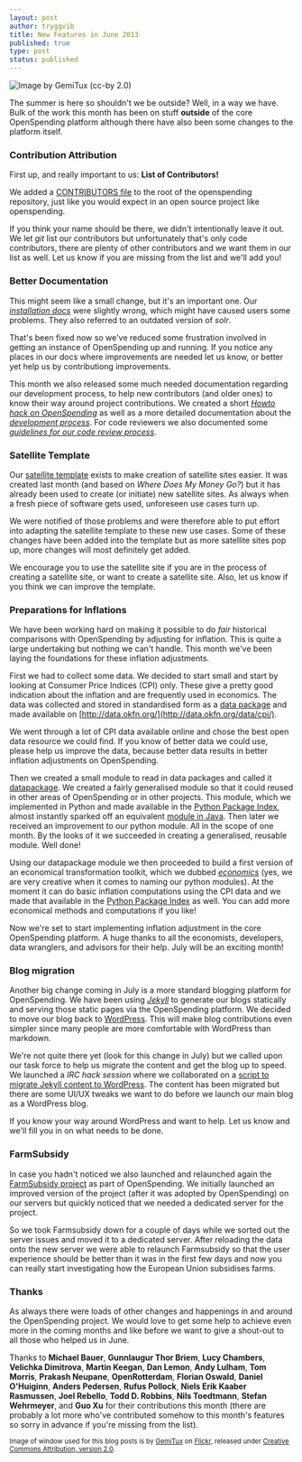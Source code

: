 ```yaml
---
layout: post
author: tryggvib
title: New Features in June 2013
published: true
type: post
status: published
---
```


![Image by GemiTux (cc-by 2.0)](http://farm1.staticflickr.com/76/196956563_150aee58c0_z.jpg "Outside of OpenSpending!")

The summer is here so shouldn't we be outside? Well, in a way we have. Bulk of the work this month has been on stuff **outside** of the core OpenSpending platform although there have also been some changes to the platform itself.

### Contribution Attribution

First up, and really important to us: **List of Contributors!**

We added a [CONTRIBUTORS file](https://raw.github.com/openspending/openspending/master/CONTRIBUTORS) to the root of the openspending repository, just like you would expect in an open source project like openspending.

If you think your name should be there, we didn't intentionally leave it out. We let *git* list our contributors but unfortunately that's only code contributors, there are plenty of other contributors and we want them in our list as well. Let us know if you are missing from the list and we'll add you!

### Better Documentation

This might seem like a small change, but it's an important one. Our *[installation docs](http://docs.openspending.org/en/latest/install.html)* were slightly wrong, which might have caused users some problems. They also referred to an outdated version of *solr*.

That's been fixed now so we've reduced some frustration involved in getting an instance of OpenSpending up and running. If you notice any places in our docs where improvements are needed let us know, or better yet help us by contributiong improvements.

This month we also released some much needed documentation regarding our development process, to help new contributors (and older ones) to know their way around project contributions. We created a short *[Howto hack on OpenSpending](http://openspending.org/help/hacking.html)* as well as a more detailed documentation about the *[development process](http://openspending.org/help/development-process.html)*. For code reviewers we also documented some *[guidelines for our code review process](http://openspending.org/help/code-review.html)*.

### Satellite Template

Our [satellite template](http://github.com/openspending/satellite-template/) exists to make creation of satellite sites easier. It was created last month (and based on *Where Does My Money Go?*) but it has already been used to create (or initiate) new satellite sites. As always when a fresh piece of software gets used, unforeseen use cases turn up.

We were notified of those problems and were therefore able to put effort into adapting the satellite template to these new use cases. Some of these changes have been added into the template but as more satellite sites pop up, more changes will most definitely get added.

We encourage you to use the satellite site if you are in the process of creating a satellite site, or want to create a satellite site. Also, let us know if you think we can improve the template.

### Preparations for Inflations

We have been working hard on making it possible to do *fair* historical comparisons with OpenSpending by adjusting for inflation. This is quite a large undertaking but nothing we can't handle. This month we've been laying the foundations for these inflation adjustments.

First we had to collect some data. We decided to start small and start by looking at Consumer Price Indices (CPI) only. These give a pretty good indication about the inflation and are frequently used in economics. The data was collected and stored in standardised form as a [data package](http://www.dataprotocols.org/) and made available on [http://data.okfn.org/](http://data.okfn.org/data/cpi/).

We went through a lot of CPI data available online and chose the best open data resource we could find. If you know of better data we could use, please help us improve the data, because better data results in better inflation adjustments on OpenSpending.

Then we created a small module to read in data packages and called it [datapackage](http://github.com/tryggvib/datapackage). We created a fairly generalised module so that it could reused in other areas of OpenSpending or in other projects. This module, which we implemented in Python and made available in the [Python Package Index](https://pypi.python.org/pypi/datapackage/), almost instantly sparked off an equivalent [module in Java](https://github.com/rossjones/datapackage-java). Then later we received an improvement to our python module. All in the scope of one month. By the looks of it we succeeded in creating a generalised, reusable module. Well done!

Using our datapackage module we then proceeded to build a first version of an economical transformation toolkit, which we dubbed *[economics](http://github.com/tryggvib/economics/)* (yes, we are very creative when it comes to naming our python modules). At the moment it can do basic inflation computations using the CPI data and we made that available in the [Python Package Index](https://pypi.python.org/pypi/economics/) as well. You can add more economical methods and computations if you like!

Now we're set to start implementing inflation adjustment in the core OpenSpending platform. A huge thanks to all the economists, developers, data wranglers, and advisors for their help. July will be an exciting month!

### Blog migration

Another big change coming in July is a more standard blogging platform for OpenSpending. We have been using *[Jekyll](http://jekyllrb.com/)* to generate our blogs statically and serving those static pages via the OpenSpending platform. We decided to move our blog back to [WordPress](http://wordpress.com/). This will make blog contributions even simpler since many people are more comfortable with WordPress than markdown.

We're not quite there yet (look for this change in July) but we called upon our task force to help us migrate the content and get the blog up to speed. We launched a *IRC hack session* where we collaborated on a [script to migrate Jekyll content to WordPress](https://github.com/tryggvib/jekyll-to-wordpress/). The content has been migrated but there are some UI/UX tweaks we want to do before we launch our main blog as a WordPress blog.

If you know your way around WordPress and want to help. Let us know and we'll fill you in on what needs to be done.

### FarmSubsidy

In case you hadn't noticed we also launched and relaunched again the [FarmSubsidy project](http://farmsubsidy.openspending.org/) as part of OpenSpending. We initially launched an improved version of the project (after it was adopted by OpenSpending) on our servers but quickly noticed that we needed a dedicated server for the project.

So we took Farmsubsidy down for a couple of days while we sorted out the server issues and moved it to a dedicated server. After reloading the data onto the new server we were able to relaunch Farmsubsidy so that the user experience should be better than it was in the first few days and now you can really start investigating how the European Union subsidises farms.

### Thanks

As always there were loads of other changes and happenings in and around the OpenSpending project. We would love to get some help to achieve even more in the coming months and like before we want to give a shout-out to all those who helped us in June.

Thanks to **Michael Bauer**, **Gunnlaugur Thor Briem**, **Lucy Chambers**, **Velichka Dimitrova**, **Martin Keegan**, **Dan Lemon**, **Andy Lulham**, **Tom Morris**, **Prakash Neupane**, **OpenRotterdam**, **Florian Oswald**, **Daniel O'Huiginn**, **Anders Pedersen**, **Rufus Pollock**, **Niels Erik Kaaber Rasmussen**, **Joel Rebello**, **Todd D. Robbins**, **Nils Toedtmann**, **Stefan Wehrmeyer**, and **Guo Xu** for their contributions this month (there are probably a lot more who've contributed somehow to this month's features so sorry in advance if you're missing from the list).

<small>Image of window used for this blog posts is by [GemiTux](https://www.flickr.com/photos/gemitux/) on [Flickr](http://flickr.com), released under [Creative Commons Attribution, version 2.0](http://creativecommons.org/licenses/by/2.0/).</small>
